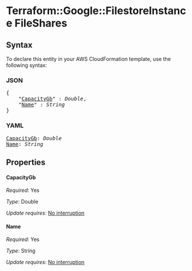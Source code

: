 # Terraform::Google::FilestoreInstance FileShares

## Syntax

To declare this entity in your AWS CloudFormation template, use the following syntax:

### JSON

<pre>
{
    "<a href="#capacitygb" title="CapacityGb">CapacityGb</a>" : <i>Double</i>,
    "<a href="#name" title="Name">Name</a>" : <i>String</i>
}
</pre>

### YAML

<pre>
<a href="#capacitygb" title="CapacityGb">CapacityGb</a>: <i>Double</i>
<a href="#name" title="Name">Name</a>: <i>String</i>
</pre>

## Properties

#### CapacityGb

_Required_: Yes

_Type_: Double

_Update requires_: [No interruption](https://docs.aws.amazon.com/AWSCloudFormation/latest/UserGuide/using-cfn-updating-stacks-update-behaviors.html#update-no-interrupt)

#### Name

_Required_: Yes

_Type_: String

_Update requires_: [No interruption](https://docs.aws.amazon.com/AWSCloudFormation/latest/UserGuide/using-cfn-updating-stacks-update-behaviors.html#update-no-interrupt)

